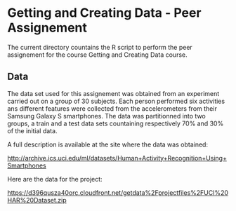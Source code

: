 Getting and Creating Data - Peer Assignement
===
The current directory countains the R script to perform the peer assignement for the course Getting and Creating Data course.

## Data
The data set used for this assignement was obtained from an experiment carried out on a group of 30 subjects. Each person performed six activities ans different features were collected from the accelerometers from their Samsung Galaxy S smartphones. The data was partitionned into two groups, a train and a test data sets countaining respectively 70% and 30% of the initial data.

A full description is available at the site where the data was obtained: 

http://archive.ics.uci.edu/ml/datasets/Human+Activity+Recognition+Using+Smartphones 

Here are the data for the project: 

https://d396qusza40orc.cloudfront.net/getdata%2Fprojectfiles%2FUCI%20HAR%20Dataset.zip 

